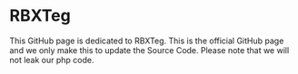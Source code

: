# RBXTeg
This GitHub page is dedicated to RBXTeg. This is the official GitHub page and we only make this to update the Source Code. Please note that we will not leak our php code.
